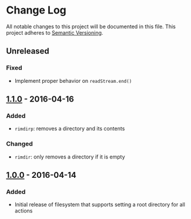 # Change Log
All notable changes to this project will be documented in this file.
This project adheres to [Semantic Versioning](http://semver.org/).

## Unreleased
### Fixed
* Implement proper behavior on `readStream.end()`

## [1.1.0] - 2016-04-16
### Added
* `rimdirp`: removes a directory and its contents

### Changed
* `rimdir`: only removes a directory if it is empty

## [1.0.0] - 2016-04-14
### Added
* Initial release of filesystem that supports setting a root directory for all actions

[1.1.0]: https://www.github.com/koopjs/koop-localfs/compare/v1.0.0...v1.1.0
[1.0.0]: https://www.github.com/koopjs/koop-localfs/tree/v1.0.0
